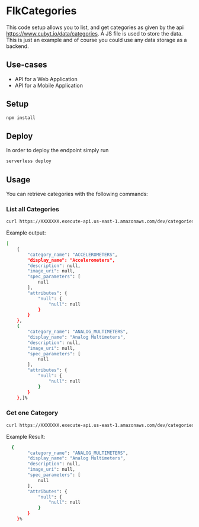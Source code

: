# FlkCategories

This code setup allows you to list, and get categories as given by the api https://www.cubyt.io/data/categories. A JS file is used to store the data. This is just an example and of course you could use any data storage as a backend.

## Use-cases

- API for a Web Application
- API for a Mobile Application

## Setup

```bash
npm install
```

## Deploy

In order to deploy the endpoint simply run

```bash
serverless deploy
```

## Usage

You can retrieve categories with the following commands:


### List all Categories

```bash
curl https://XXXXXXX.execute-api.us-east-1.amazonaws.com/dev/categories
```

Example output:
```bash
[
    {
        "category_name": "ACCELEROMETERS",
        "display_name": "Accelerometers",
        "description": null,
        "image_uri": null,
        "spec_parameters": [
            null
        ],
        "attributes": {
            "null": {
                "null": null
            }
        }
    },
    {
        "category_name": "ANALOG_MULTIMETERS",
        "display_name": "Analog Multimeters",
        "description": null,
        "image_uri": null,
        "spec_parameters": [
            null
        ],
        "attributes": {
            "null": {
                "null": null
            }
        }
    },]%
```

### Get one Category

```bash
curl https://XXXXXXX.execute-api.us-east-1.amazonaws.com/dev/categories/<category>
```

Example Result:
```bash
  {
        "category_name": "ANALOG_MULTIMETERS",
        "display_name": "Analog Multimeters",
        "description": null,
        "image_uri": null,
        "spec_parameters": [
            null
        ],
        "attributes": {
            "null": {
                "null": null
            }
        }
    }%
```

